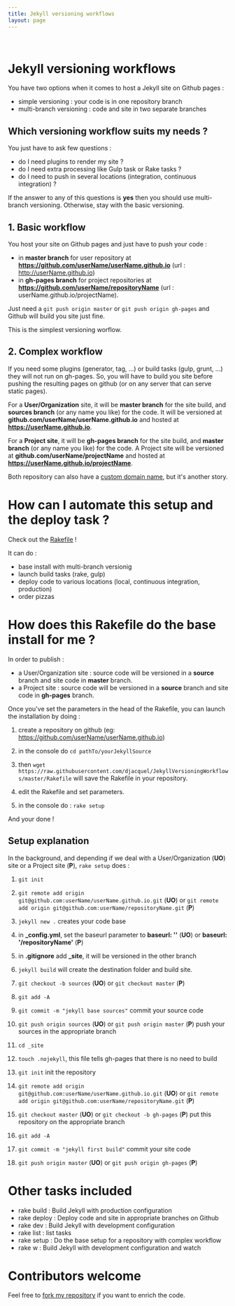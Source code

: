 ```yaml
---
title: Jekyll versioning workflows
layout: page
---
```


&nbsp;

# Jekyll versioning workflows

You have two options when it comes to host a Jekyll site on Github pages :

 - simple versioning : your code is in one repository branch
 - multi-branch versioning : code and site in two separate branches

## Which versioning workflow suits my needs ?

You just have to ask few questions :

 - do I need plugins to render my site ?
 - do I need extra processing like Gulp task or Rake tasks ?
 - do I need to push in several locations (integration, continuous integration) ?

If the answer to any of this questions is **yes** then you should use multi-branch versioning. Otherwise, stay with the basic versioning.

## 1. Basic workflow

You host your site on Github pages and just have to push your code :

 - in **master branch** for user repository at **https://github.com/userName/userName.github.io** (url : http://userName.github.io) 
 - in **gh-pages branch** for project repositories at **https://github.com/userName/repositoryName** (url : userName.github.io/projectName).

Just need a `git push origin master` or `git push origin gh-pages` and Github will build you site just fine.

This is the simplest versioning worflow.

## 2. Complex workflow

  If you need some plugins (generator, tag, ...) or build tasks (gulp, grunt, ...) they will not run on gh-pages. So, you will have to build you site before pushing the resulting pages on github (or on any server that can serve static pages).

  For a **User/Organization** site, it will be **master branch** for the site build, and **sources branch** (or any name you like) for the code.
  It will be versioned at **github.com/userName/userName.github.io** and hosted at **https://userName.github.io**.

  For a **Project site**, it will be **gh-pages branch** for the site build, and **master branch** (or any name you like) for the code.
  A Project site will be versioned at **github.com/userName/projectName** and hosted at **https://userName.github.io/projectName**.

  Both repository can also have a [custom domain name](https://help.github.com/articles/about-custom-domains-for-github-pages-sites), but it's another story.


# How can I automate this setup and the deploy task ?

Check out the [Rakefile](https://github.com/djacquel/JekyllVersioningWorkflows/blob/master/Rakefile) !

It can do :

 - base install with multi-branch versionig
 - launch build tasks (rake, gulp)
 - deploy code to various locations (local, continuous integration, production)
 - order pizzas

# How does this Rakefile do the base install for me ?

In order to publish :

 - a User/Organization site : source code will be versioned in a **source** branch and site code in **master** branch.
 - a Project site : source code will be versioned in a **source** branch and site code in **gh-pages** branch.

Once you've set the parameters in the head of the Rakefile, you can launch the installation by doing :

 1. create a repository on github (eg: https://github.com/userName/userName.github.io)

 2. in the console do `cd pathTo/yourJekyllSource`

 3. then `wget https://raw.githubusercontent.com/djacquel/JekyllVersioningWorkflows/master/Rakefile` will save the Rakefile in your repository.

 4. edit the Rakefile and set parameters.

 5. in the console do : `rake setup`

 And your done !

## Setup explanation

In the background, and depending if we deal with a User/Organization (**UO**) site or a Project site (**P**), `rake setup` does :

 1. `git init`

 2. `git remote add origin git@github.com:userName/userName.github.io.git` (**UO**) or `git remote add origin git@github.com:userName/repositoryName.git` (**P**)

 3. `jekyll new .` creates your code base

 4. in **_config.yml**, set the baseurl parameter to **baseurl: ''** (**UO**) or **baseurl: '/repositoryName'** (**P**)

 5. in **.gitignore** add **_site**, it will be versioned in the other branch

 6. `jekyll build` will create the destination folder and build site.

 7. `git checkout -b sources` (**UO**) or `git checkout master` (**P**)

 8. `git add -A`

 9. `git commit -m "jekyll base sources"` commit your source code

 10. `git push origin sources` (**UO**) or `git push origin master` (**P**) push your sources in the appropriate branch

 11. `cd _site`

 12. `touch .nojekyll`, this file tells gh-pages that there is no need to build

 13. `git init` init the repository

 14. `git remote add origin git@github.com:userName/userName.github.io.git` (**UO**) or `git remote add origin git@github.com:userName/repositoryName.git` (**P**)

 15. `git checkout master` (**UO**) or `git checkout -b gh-pages` (**P**) put this repository on the appropriate branch

 16. `git add -A`

 17. `git commit -m "jekyll first build"` commit your site code

 18. `git push origin master` (**UO**) or `git push origin gh-pages` (**P**)

# Other tasks included

- rake build : Build Jekyll with production configuration
- rake deploy : Deploy code and site in appropriate branches on Github
- rake dev : Build Jekyll with development configuration
- rake list : list tasks
- rake setup : Do the base setup for a repository with complex workflow
- rake w : Build Jekyll with development configuration and watch

# Contributors welcome

Feel free to [fork my repository](https://github.com/djacquel/JekyllVersioningWorkflows) if you want to enrich the code.
